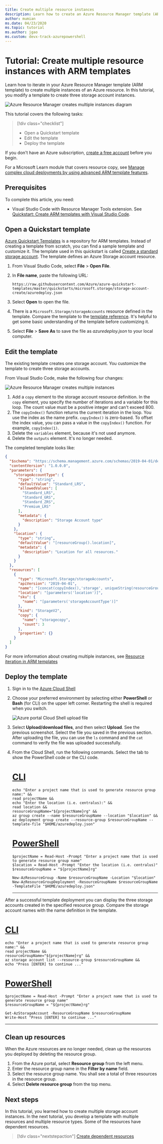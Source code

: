 ```yaml
---
title: Create multiple resource instances
description: Learn how to create an Azure Resource Manager template (ARM template) to create multiple Azure resource instances.
author: mumian
ms.date: 04/23/2020
ms.topic: tutorial
ms.author: jgao
ms.custom: devx-track-azurepowershell
---
```


# Tutorial: Create multiple resource instances with ARM templates

Learn how to iterate in your Azure Resource Manager template (ARM template) to create multiple instances of an Azure resource. In this tutorial, you modify a template to create three storage account instances.

![Azure Resource Manager creates multiple instances diagram](./media/template-tutorial-create-multiple-instances/resource-manager-template-create-multiple-instances-diagram.png)

This tutorial covers the following tasks:

> [!div class="checklist"]
> * Open a Quickstart template
> * Edit the template
> * Deploy the template

If you don't have an Azure subscription, [create a free account](https://azure.microsoft.com/free/) before you begin.

For a Microsoft Learn module that covers resource copy, see [Manage complex cloud deployments by using advanced ARM template features](/learn/modules/manage-deployments-advanced-arm-template-features/).

## Prerequisites

To complete this article, you need:

* Visual Studio Code with Resource Manager Tools extension. See [Quickstart: Create ARM templates with Visual Studio Code](quickstart-create-templates-use-visual-studio-code.md).

## Open a Quickstart template

[Azure Quickstart Templates](https://azure.microsoft.com/resources/templates/) is a repository for ARM templates. Instead of creating a template from scratch, you can find a sample template and customize it. The template used in this quickstart is called [Create a standard storage account](https://azure.microsoft.com/resources/templates/storage-account-create/). The template defines an Azure Storage account resource.

1. From Visual Studio Code, select **File** > **Open File**.
1. In **File name**, paste the following URL:

    ```url
    https://raw.githubusercontent.com/Azure/azure-quickstart-templates/master/quickstarts/microsoft.storage/storage-account-create/azuredeploy.json
    ```

1. Select **Open** to open the file.
1. There is a `Microsoft.Storage/storageAccounts` resource defined in the template. Compare the template to the [template reference](/azure/templates/Microsoft.Storage/storageAccounts). It's helpful to get some basic understanding of the template before customizing it.
1. Select **File** > **Save As** to save the file as _azuredeploy.json_ to your local computer.

## Edit the template

The existing template creates one storage account. You customize the template to create three storage accounts.

From Visual Studio Code, make the following four changes:

![Azure Resource Manager creates multiple instances](./media/template-tutorial-create-multiple-instances/resource-manager-template-create-multiple-instances.png)

1. Add a `copy` element to the storage account resource definition. In the `copy` element, you specify the number of iterations and a variable for this loop. The count value must be a positive integer and can't exceed 800.
2. The `copyIndex()` function returns the current iteration in the loop. You use the index as the name prefix. `copyIndex()` is zero-based. To offset the index value, you can pass a value in the `copyIndex()` function. For example, `copyIndex(1)`.
3. Delete the `variables` element, because it's not used anymore.
4. Delete the `outputs` element. It's no longer needed.

The completed template looks like:

```json
{
  "$schema": "https://schema.management.azure.com/schemas/2019-04-01/deploymentTemplate.json#",
  "contentVersion": "1.0.0.0",
  "parameters": {
    "storageAccountType": {
      "type": "string",
      "defaultValue": "Standard_LRS",
      "allowedValues": [
        "Standard_LRS",
        "Standard_GRS",
        "Standard_ZRS",
        "Premium_LRS"
      ],
      "metadata": {
        "description": "Storage Account type"
      }
    },
    "location": {
      "type": "string",
      "defaultValue": "[resourceGroup().location]",
      "metadata": {
        "description": "Location for all resources."
      }
    }
  },
  "resources": [
    {
      "type": "Microsoft.Storage/storageAccounts",
      "apiVersion": "2019-04-01",
      "name": "[concat(copyIndex(),'storage', uniqueString(resourceGroup().id))]",
      "location": "[parameters('location')]",
      "sku": {
        "name": "[parameters('storageAccountType')]"
      },
      "kind": "StorageV2",
      "copy": {
        "name": "storagecopy",
        "count": 3
      },
      "properties": {}
    }
  ]
}
```

For more information about creating multiple instances, see [Resource iteration in ARM templates](./copy-resources.md)

## Deploy the template

1. Sign in to the [Azure Cloud Shell](https://shell.azure.com)

1. Choose your preferred environment by selecting either **PowerShell** or **Bash** (for CLI) on the upper left corner. Restarting the shell is required when you switch.

    ![Azure portal Cloud Shell upload file](./media/template-tutorial-use-template-reference/azure-portal-cloud-shell-upload-file.png)

1. Select **Upload/download files**, and then select **Upload**. See the previous screenshot. Select the file you saved in the previous section. After uploading the file, you can use the `ls` command and the `cat` command to verify the file was uploaded successfully.

1. From the Cloud Shell, run the following commands. Select the tab to show the PowerShell code or the CLI code.

    # [CLI](#tab/CLI)

    ```azurecli
    echo "Enter a project name that is used to generate resource group name:" &&
    read projectName &&
    echo "Enter the location (i.e. centralus):" &&
    read location &&
    resourceGroupName="${projectName}rg" &&
    az group create --name $resourceGroupName --location "$location" &&
    az deployment group create --resource-group $resourceGroupName --template-file "$HOME/azuredeploy.json"
    ```

    # [PowerShell](#tab/PowerShell)

    ```azurepowershell
    $projectName = Read-Host -Prompt "Enter a project name that is used to generate resource group name"
    $location = Read-Host -Prompt "Enter the location (i.e. centralus)"
    $resourceGroupName = "${projectName}rg"

    New-AzResourceGroup -Name $resourceGroupName -Location "$location"
    New-AzResourceGroupDeployment -ResourceGroupName $resourceGroupName -TemplateFile "$HOME/azuredeploy.json"
    ```

    ---

After a successful template deployment you can display the three storage accounts created in the specified resource group. Compare the storage account names with the name definition in the template.

# [CLI](#tab/azure-cli)

```azurecli
echo "Enter a project name that is used to generate resource group name:" &&
read projectName &&
resourceGroupName="${projectName}rg" &&
az storage account list --resource-group $resourceGroupName &&
echo "Press [ENTER] to continue ..."
```

# [PowerShell](#tab/azure-powershell)

```azurepowershell
$projectName = Read-Host -Prompt "Enter a project name that is used to generate resource group name"
$resourceGroupName = "${projectName}rg"

Get-AzStorageAccount -ResourceGroupName $resourceGroupName
Write-Host "Press [ENTER] to continue ..."
```

---

## Clean up resources

When the Azure resources are no longer needed, clean up the resources you deployed by deleting the resource group.

1. From the Azure portal, select **Resource group** from the left menu.
2. Enter the resource group name in the **Filter by name** field.
3. Select the resource group name.  You shall see a total of three resources in the resource group.
4. Select **Delete resource group** from the top menu.

## Next steps

In this tutorial, you learned how to create multiple storage account instances. In the next tutorial, you develop a template with multiple resources and multiple resource types. Some of the resources have dependent resources.

> [!div class="nextstepaction"]
> [Create dependent resources](./template-tutorial-create-templates-with-dependent-resources.md)

